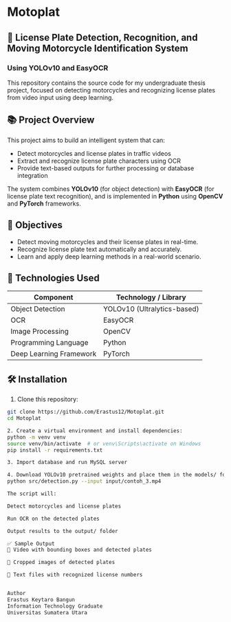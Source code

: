 # Motoplat

## 🚀 License Plate Detection, Recognition, and Moving Motorcycle Identification System 
### Using YOLOv10 and EasyOCR

This repository contains the source code for my undergraduate thesis project, focused on detecting motorcycles and recognizing license plates from video input using deep learning.

## 📚 Project Overview

This project aims to build an intelligent system that can:
- Detect motorcycles and license plates in traffic videos
- Extract and recognize license plate characters using OCR
- Provide text-based outputs for further processing or database integration

The system combines **YOLOv10** (for object detection) with **EasyOCR** (for license plate text recognition), and is implemented in **Python** using **OpenCV** and **PyTorch** frameworks.

## 🎯 Objectives
- Detect moving motorcycles and their license plates in real-time.
- Recognize license plate text automatically and accurately.
- Learn and apply deep learning methods in a real-world scenario.

## 🧠 Technologies Used
| Component          | Technology / Library     |
|-------------------|--------------------------|
| Object Detection  | YOLOv10 (Ultralytics-based) |
| OCR               | EasyOCR                  |
| Image Processing  | OpenCV                   |
| Programming Language | Python                |
| Deep Learning Framework | PyTorch            |


## 🛠️ Installation

1. Clone this repository:
```bash
git clone https://github.com/Erastus12/Motoplat.git
cd Motoplat

2. Create a virtual environment and install dependencies:
python -m venv venv
source venv/bin/activate  # or venv\Scripts\activate on Windows
pip install -r requirements.txt

3. Import database and run MySQL server

4. Download YOLOv10 pretrained weights and place them in the models/ folder.
python src/detection.py --input input/contoh_3.mp4

The script will:

Detect motorcycles and license plates

Run OCR on the detected plates

Output results to the output/ folder

✅ Sample Output
🎥 Video with bounding boxes and detected plates

📸 Cropped images of detected plates

📝 Text files with recognized license numbers


Author
Erastus Keytaro Bangun
Information Technology Graduate
Universitas Sumatera Utara



